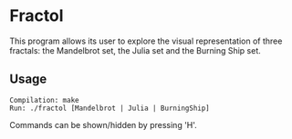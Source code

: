 # Fractol

This program allows its user to explore the visual representation of three fractals: the Mandelbrot set, the Julia set and the Burning Ship set. 

## Usage
~~~~
Compilation: make
Run: ./fractol [Mandelbrot | Julia | BurningShip]
~~~~
Commands can be shown/hidden by pressing 'H'.
